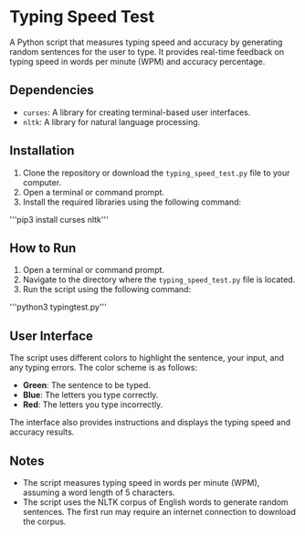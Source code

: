# Typing Speed Test

A Python script that measures typing speed and accuracy by generating random sentences for the user to type. It provides real-time feedback on typing speed in words per minute (WPM) and accuracy percentage.

## Dependencies

- `curses`: A library for creating terminal-based user interfaces.
- `nltk`: A library for natural language processing.

## Installation

1. Clone the repository or download the `typing_speed_test.py` file to your computer.
2. Open a terminal or command prompt.
3. Install the required libraries using the following command:

'''pip3 install curses nltk'''

## How to Run

1. Open a terminal or command prompt.
2. Navigate to the directory where the `typing_speed_test.py` file is located.
3. Run the script using the following command:

'''python3 typingtest.py'''

## User Interface

The script uses different colors to highlight the sentence, your input, and any typing errors. The color scheme is as follows:

- **Green**: The sentence to be typed.
- **Blue**: The letters you type correctly.
- **Red**: The letters you type incorrectly.

The interface also provides instructions and displays the typing speed and accuracy results.

## Notes

- The script measures typing speed in words per minute (WPM), assuming a word length of 5 characters.
- The script uses the NLTK corpus of English words to generate random sentences. The first run may require an internet connection to download the corpus.
